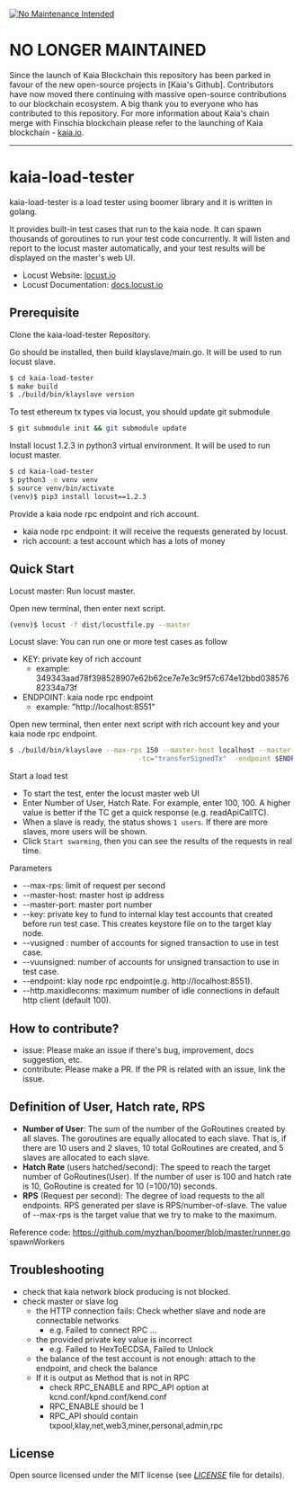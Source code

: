 [![No Maintenance Intended](http://unmaintained.tech/badge.svg)](http://unmaintained.tech/)

# NO LONGER MAINTAINED

Since the launch of Kaia Blockchain this repository has been parked in favour of the new open-source projects in [Kaia's Github]. Contributors have now moved there continuing with massive open-source contributions to our blockchain ecosystem. A big thank you to everyone who has contributed to this repository. For more information about Kaia's chain merge with Finschia blockchain please refer to the launching of Kaia blockchain - [kaia.io](http://kaia.io/).

---

# kaia-load-tester
kaia-load-tester is a load tester using boomer library and it is written in golang.

It provides built-in test cases that run to the kaia node. It can spawn thousands of goroutines to run your test code concurrently.
It will listen and report to the locust master automatically, and your test results will be displayed on the master's web UI.
* Locust Website: <a href="http://locust.io">locust.io</a>
* Locust Documentation: <a href="http://docs.locust.io">docs.locust.io</a>

## Prerequisite
Clone the kaia-load-tester Repository. 

Go should be installed, then build klayslave/main.go. It will be used to run locust slave.
```bash
$ cd kaia-load-tester
$ make build
$ ./build/bin/klayslave version
```
To test ethereum tx types via locust, you should update git submodule
```bash
$ git submodule init && git submodule update
```
Install locust 1.2.3 in python3 virtual environment. It will be used to run locust master.
```bash
$ cd kaia-load-tester
$ python3 -m venv venv
$ source venv/bin/activate
(venv)$ pip3 install locust==1.2.3
```

Provide a kaia node rpc endpoint and rich account.
* kaia node rpc endpoint: it will receive the requests generated by locust.
* rich account: a test account which has a lots of money

## Quick Start

Locust master: Run locust master. 

Open new terminal, then enter next script.
```bash
(venv)$ locust -f dist/locustfile.py --master
```

Locust slave: You can run one or more test cases as follow
* KEY: private key of rich account
  * example: 349343aad78f398528907e62b62ce7e7e3c9f57c674e12bbd03857682334a73f
* ENDPOINT: kaia node rpc endpoint
  * example: "http://localhost:8551"

Open new terminal, then enter next script with rich account key and your kaia node rpc endpoint.
```bash
$ ./build/bin/klayslave --max-rps 150 --master-host localhost --master-port 5557 -key $KEY \
                                -tc="transferSignedTx"  -endpoint $ENDPOINT
```

Start a load test
* To start the test, enter the locust master web UI
* Enter Number of User, Hatch Rate. For example, enter 100, 100.
A higher value is better if the TC get a quick response (e.g. readApiCallTC).
* When a slave is ready, the status shows `1 users`. If there are more slaves, more users will be shown.
* Click `Start swarming`, then you can see the results of the requests in real time.

Parameters
* --max-rps: limit of request per second
* --master-host: master host ip address
* --master-port: master port number
* --key: private key to fund to internal klay test accounts that created before run test case. This creates keystore file on to the target klay node.
* --vusigned : number of accounts for signed transaction to use in test case.
* --vuunsigned: number of accounts for unsigned transaction to use in test case.
* --endpoint: klay node rpc endpoint(e.g. http://localhost:8551).
* --http.maxidleconns: maximum number of idle connections in default http client (default 100).

## How to contribute?
* issue: Please make an issue if there's bug, improvement, docs suggestion, etc.
* contribute: Please make a PR. If the PR is related with an issue, link the issue.

## Definition of User, Hatch rate, RPS
* **Number of User**: The sum of the number of the GoRoutines created by all slaves. 
The goroutines are equally allocated to each slave. 
That is, if there are 10 users and 2 slaves, 10 total GoRoutines are created, and 5 slaves are allocated to each slave.
* **Hatch Rate** (users hatched/second): The speed to reach the target number of GoRoutines(User).
If the number of user is 100 and hatch rate is 10, GoRoutine is created for 10 (=100/10) seconds.
* **RPS** (Request per second): The degree of load requests to the all endpoints. 
RPS generated per slave is RPS/number-of-slave. The value of --max-rps is the target value that we try to make to the maximum. 

Reference code: https://github.com/myzhan/boomer/blob/master/runner.go spawnWorkers

## Troubleshooting
* check that kaia network block producing is not blocked.
* check master or slave log
  * the HTTP connection fails: Check whether slave and node are connectable networks
    * e.g. Failed to connect RPC ...
  * the provided private key value is incorrect
    * e.g. Failed to HexToECDSA, Failed to Unlock
  * the balance of the test account is not enough: attach to the endpoint, and check the balance
  * If it is output as Method that is not in RPC
    * check RPC_ENABLE and RPC_API option at kcnd.conf/kpnd.conf/kend.conf
    * RPC_ENABLE should be 1
    * RPC_API should contain txpool,klay,net,web3,miner,personal,admin,rpc

## License
Open source licensed under the MIT license (see [_LICENSE_](LICENSE) file for details).
